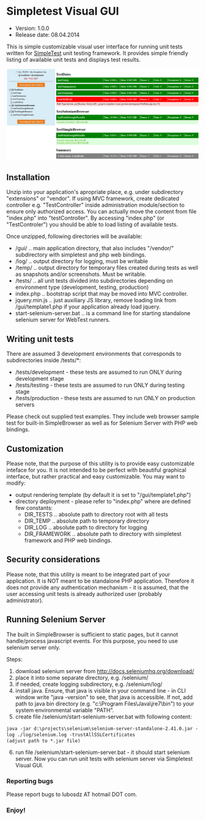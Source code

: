 # Simpletest Visual GUI

* Version: 1.0.0
* Release date: 08.04.2014

This is simple customizable visual user interface for running unit tests written for [SimpleTest](http://simpletest.org/) unit testing framework.
It provides simple friendly listing of available unit tests and displays test results.

![Simpletest Visual GUI](screenshot-simpletest-gui.png "Simpletest Visual GUI - output example")

## Installation

Unzip into your application's apropriate place, e.g. under subdirectory "extensions" or "vendor".
If using MVC framework, create dedicated controller e.g. "TestController" inside administration module/section to ensure only authorized access.
You can actually move the content from file "index.php" into "testController".
By accessing "index.php" (or "TestControler") you should be able to load listing of available tests.

Once unzipped, following directories will be available:
* /gui/  .. main application directory, that also includes "/vendor/" subdirectory with simpletest and php web bindings.
* /log/  .. output directory for logging, must be writable
* /temp/  .. output directory for temporary files created during tests as well as snapshots and/or screenshots. Must be writable.
* /tests/  .. all unit tests divided into subdirectories depending on environment type (development, testing, production)
* index.php  .. bootstrap script that may be moved into MVC controller.
* jquery.min.js  .. just auxiliary JS library, remove loading link from /gui/template1.php if your application already load jquery.
* start-selenium-server.bat .. is a command line for starting standalone selenium server for WebTest runners.

## Writing unit tests

There are assumed 3 development environments that corresponds to subdirectories inside /tests/*:
* /tests/development - these tests are assumed to run ONLY during development stage
* /tests/testing - these tests are assumed to run ONLY during testing stage
* /tests/production - these tests are assumed to run ONLY on production servers

Please check out supplied test examples.
They include web browser sample test for built-in SimpleBrowser as well as for Selenium Server with PHP web bindings.

## Customization

Please note, that the purpose of this utility is to provide easy customizable inteface for you.
It is not intended to be perfect with beautiful graphical interface, but rather practical and easy customizable. 
You may want to modify:

* output rendering template (by default it is set to "/gui/template1.php")
* directory deployment - please refer to "index.php" where are defined few constants:
	* DIR_TESTS .. absolute path to directory root with all tests
	* DIR_TEMP .. absolute path to temporary directory
	* DIR_LOG .. absolute path to directory for logging
	* DIR_FRAMEWORK .. absolute path to directory with simpletest framework and PHP web bindings.

## Security considerations
		
Please note, that this utility is meant to be integrated part of your application.
It is NOT meant to be standalone PHP application.
Therefore it does not provide any authentication mechanism - it is assumed, that the user accessing unit tests is already authorized user (probably administrator).
		
## Running Selenium Server

The built in SimpleBrowser is sufficient to static pages, but it cannot handle/process javascript events.
For this purpose, you need to use selenium server only.

Steps:

1. download selenium server from http://docs.seleniumhq.org/download/
2. place it into some separate directory, e.g. /selenium/
3. if needed, create logging subdirectory, e.g. /selenium/log/
4. install java. Ensure, that java is visible in your command line - in CLI window write "java -version" to see, that java is accessible. If not, add path to java bin directory (e.g. "c:\Program Files\Java\jre7\bin\") to your system environmental variable "PATH".
5. create file /selenium/start-selenium-server.bat with following content:
~~~
java -jar d:\projects\selenium\selenium-server-standalone-2.41.0.jar -log ./log/selenium.log -trustAllSSLCertificates
(adjust path to *.jar file)
~~~
6. run file /selenium/start-selenium-server.bat - it should start selenium server. Now you can run unit tests with selenium server via Simpletest Visual GUI.

### Reporting bugs

Please report bugs to lubosdz AT hotmail DOT com.

### Enjoy!
